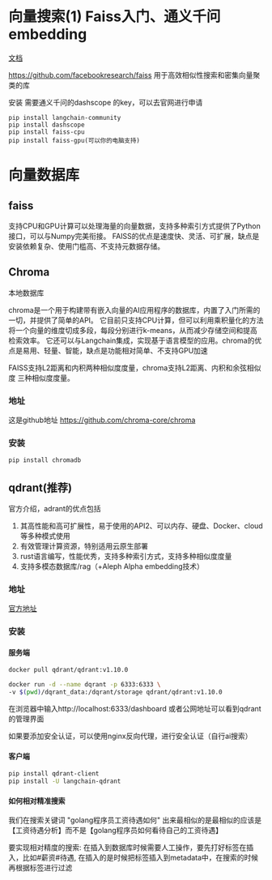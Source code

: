 # 向量搜索(1) Faiss入门、通义千问embedding

[文档](help.aliyun.com/zh/dashscope/developer-reference/text-embedding-quick-start)

https://github.com/facebookresearch/faiss
用于高效相似性搜索和密集向量聚类的库



安装
需要通义千问的dashscope 的key，可以去官网进行申请

```
pip install langchain-community
pip install dashscope
pip install faiss-cpu
pip install faiss-gpu(可以你的电脑支持)
```

# 向量数据库
## faiss

支持CPU和GPU计算可以处理海量的向量数据，支持多种索引方式提供了Python接口，可以与Numpy完美衔接。
FAISS的优点是速度快、灵活、可扩展，缺点是安装依赖复杂、使用门槛高、不支持元数据存储。

## Chroma

本地数据库

chroma是一个用于构建带有嵌入向量的AI应用程序的数据库，内置了入门所需的一切，并提供了简单的API。
它目前只支持CPU计算，但可以利用乘积量化的方法将一个向量的维度切成多段，每段分别进行k-means，从而减少存储空间和提高检索效率。
它还可以与Langchain集成，实现基于语言模型的应用。chroma的优点是易用、轻量、智能，缺点是功能相对简单、不支持GPU加速

FAISS支持L2距离和内积两种相似度度量，chroma支持L2距离、内积和余弦相似度
三种相似度度量。

### 地址
这是github地址
https://github.com/chroma-core/chroma

### 安装
```bash
pip install chromadb
```

## qdrant(推荐)
官方介绍，adrant的优点包括
1. 其高性能和高可扩展性，易于使用的API2、可以内存、硬盘、Docker、cloud等多种模式使用
2. 有效管理计算资源，特别适用云原生部署
3. rust语言编写，性能优秀，支持多种索引方式，支持多种相似度度量
4. 支持多模态数据库/rag（+Aleph Alpha embedding技术）

### 地址
[官方地址](github.com/qdrant/gdrant-client)
### 安装

#### 服务端
```bash
docker pull qdrant/qdrant:v1.10.0

docker run -d --name dqrant -p 6333:6333 \
-v $(pwd)/dqrant_data:/dqrant/storage qdrant/qdrant:v1.10.0
```
在浏览器中输入http://localhost:6333/dashboard 或者公网地址可以看到qdrant的管理界面

如果要添加安全认证，可以使用nginx反向代理，进行安全认证（自行ai搜索）

#### 客户端
```bash
pip install qdrant-client
pip install -U langchain-qdrant
```

#### 如何相对精准搜索
我们在搜索关键词 "golang程序员工资待遇如何" 出来最相似的是最相似的应该是【工资待遇分析】而不是【golang程序员如何看待自己的工资待遇】

要实现相对精度的搜索:
在插入到数据库时候需要人工操作，要先打好标签在插入，比如#薪资#待遇, 在插入的是时候把标签插入到metadata中，在搜索的时候再根据标签进行过滤





